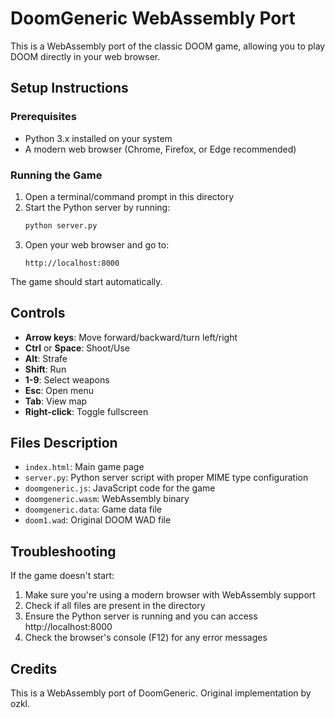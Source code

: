 # DoomGeneric WebAssembly Port

This is a WebAssembly port of the classic DOOM game, allowing you to play DOOM directly in your web browser.

## Setup Instructions

### Prerequisites
- Python 3.x installed on your system
- A modern web browser (Chrome, Firefox, or Edge recommended)

### Running the Game

1. Open a terminal/command prompt in this directory
2. Start the Python server by running:
   ```bash
   python server.py
   ```
3. Open your web browser and go to:
   ```
   http://localhost:8000
   ```

The game should start automatically.

## Controls

- **Arrow keys**: Move forward/backward/turn left/right
- **Ctrl** or **Space**: Shoot/Use
- **Alt**: Strafe
- **Shift**: Run
- **1-9**: Select weapons
- **Esc**: Open menu
- **Tab**: View map
- **Right-click**: Toggle fullscreen

## Files Description

- `index.html`: Main game page
- `server.py`: Python server script with proper MIME type configuration
- `doomgeneric.js`: JavaScript code for the game
- `doomgeneric.wasm`: WebAssembly binary
- `doomgeneric.data`: Game data file
- `doom1.wad`: Original DOOM WAD file

## Troubleshooting

If the game doesn't start:
1. Make sure you're using a modern browser with WebAssembly support
2. Check if all files are present in the directory
3. Ensure the Python server is running and you can access http://localhost:8000
4. Check the browser's console (F12) for any error messages

## Credits

This is a WebAssembly port of DoomGeneric. Original implementation by ozkl.
